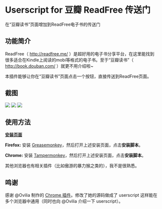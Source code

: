 # Userscript for 豆瓣 ReadFree 传送门

在“豆瓣读书”页面增加到ReadFree电子书的传送门

## 功能简介

ReadFree（ http://readfree.me/ ）是超好用的电子书分享平台，在这里能找到很多适合在Kindle上阅读的mobi等格式的电子书。至于“豆瓣读书”（ http://book.douban.com/ ）就更不用介绍啦~

本插件能够让你在“豆瓣读书”页面点击一个按钮，直接传送到ReadFree页面。

## 截图

![](https://github.com/JiajunW/douban2readfree/raw/master/res/screenshot.png)
![](https://github.com/carycoti/douban2readfree/blob/master/res/ep1.jpg)
![](https://github.com/carycoti/douban2readfree/blob/master/res/ep2.jpg)

## 使用方法

[**安装页面**](https://greasyfork.org/zh-CN/scripts/4905-豆瓣-readfree-传送门)

**Firefox:** 安装 [Greasemonkey](https://addons.mozilla.org/en-UgS/firefox/addon/greasemonkey/)，然后打开上述安装页面，点击**安装脚本**。

**Chrome:** 安装 [Tampermonkey](https://chrome.google.com/webstore/detail/dhdgffkkebhmkfjojejmpbldmpobfkfo)，然后打开上述安装页面，点击**安装脚本**。

其他浏览器也有相关插件（比如傲游的暴力猴之类的），我不是很熟悉。

## 鸣谢

感谢 @Ovilia 制作的 [Chrome 插件](https://github.com/Ovilia/readfree-chrome-extension)。修改了她的源码做成了 userscript 这样能在多个浏览器中通用（同时也向 @Ovilia 介绍一下 userscript）。
